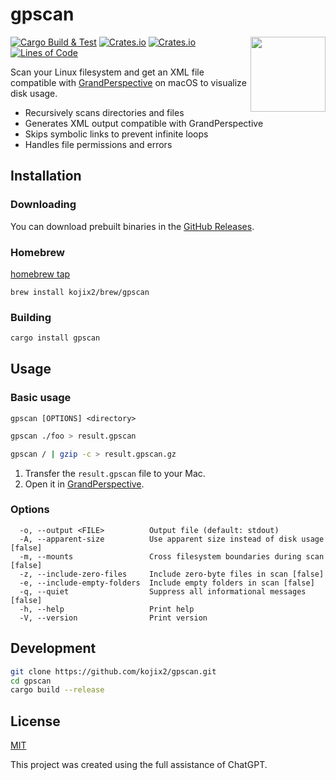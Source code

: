 # gpscan

<a href="https://grandperspectiv.sourceforge.net/"><img src="https://grandperspectiv.sourceforge.net/Images/GrandPerspectiveLogoWithShadow.png" width="120" height="120" align="right"></a>

[![Cargo Build & Test](https://github.com/kojix2/gpscan/actions/workflows/ci.yml/badge.svg)](https://github.com/kojix2/gpscan/actions/workflows/ci.yml)
[![Crates.io](https://img.shields.io/crates/v/gpscan?link=https%3A%2F%2Fcrates.io%2Fcrates%2Fgpscan)](https://crates.io/crates/gpscan)
[![Crates.io](https://img.shields.io/crates/l/gpscan?link=https%3A%2F%2Fgithub.com%2Fgpscan-community%2Fgpscan%2Fblob%2Fmain%2FLICENCE)](LICENSE)
[![Lines of Code](https://img.shields.io/endpoint?url=https%3A%2F%2Ftokei.kojix2.net%2Fbadge%2Fgithub%2Fkojix2%2Fgpscan%2Flines)](https://tokei.kojix2.net/github/kojix2/gpscan)

Scan your Linux filesystem and get an XML file compatible with [GrandPerspective](https://grandperspectiv.sourceforge.net/) on macOS to visualize disk usage.

- Recursively scans directories and files
- Generates XML output compatible with GrandPerspective
- Skips symbolic links to prevent infinite loops
- Handles file permissions and errors

## Installation

### Downloading

You can download prebuilt binaries in the [GitHub Releases](https://github.com/kojix2/gpscan/releases).

### Homebrew

[homebrew tap](https://github.com/kojix2/homebrew-brew/)

```
brew install kojix2/brew/gpscan
```

### Building

```sh
cargo install gpscan
```

## Usage

### Basic usage

```
gpscan [OPTIONS] <directory>
```

```sh
gpscan ./foo > result.gpscan
```

```sh
gpscan / | gzip -c > result.gpscan.gz
```

1. Transfer the `result.gpscan` file to your Mac.
2. Open it in [GrandPerspective](https://grandperspectiv.sourceforge.net/).

### Options

```
  -o, --output <FILE>          Output file (default: stdout)
  -A, --apparent-size          Use apparent size instead of disk usage [false]
  -m, --mounts                 Cross filesystem boundaries during scan [false]
  -z, --include-zero-files     Include zero-byte files in scan [false]
  -e, --include-empty-folders  Include empty folders in scan [false]
  -q, --quiet                  Suppress all informational messages [false]
  -h, --help                   Print help
  -V, --version                Print version
```

## Development

```sh
git clone https://github.com/kojix2/gpscan.git
cd gpscan
cargo build --release
```

## License

[MIT](LICENSE)

This project was created using the full assistance of ChatGPT.
